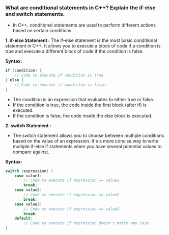 ### What are conditional statements in C++? Explain the if-else and switch statements.
</b>


- In C++, conditional statements are used to perform different actions based on certain conditions

<b>1. if-else Statement :</b>
The if-else statement is the most basic conditional statement in C++. It allows you to execute a block of code if a condition is true and execute a different block of code if the condition is false.

<b>Syntax:</b>
```c
if (condition) {
    // Code to execute if condition is true
} else {
    // Code to execute if condition is false
}
```
- The condition is an expression that evaluates to either true or false.
- If the condition is true, the code inside the first block (after if) is executed.
- If the condition is false, the code inside the else block is executed.

<b>2. switch Statement :</b>

- The switch statement allows you to choose between multiple conditions based on the value of an expression. It's a more concise way to write multiple if-else if statements when you have several potential values to compare against.

<b>Syntax:</b>
```c
switch (expression) {
    case value1:
        // Code to execute if expression == value1
        break;
    case value2:
        // Code to execute if expression == value2
        break;
    case value3:
        // Code to execute if expression == value3
        break;
    default:
        // Code to execute if expression doesn't match any case
}
```